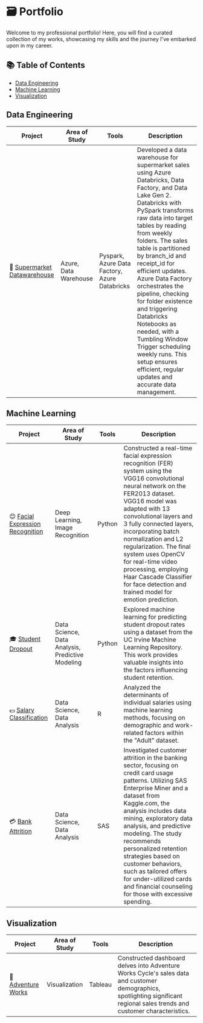 # 🗃️ Portfolio
Welcome to my professional portfolio! Here, you will find a curated collection of my works, showcasing my skills and the journey I've embarked upon in my career.

## 📚 Table of Contents
- [Data Engineering](#data-engineering)
- [Machine Learning](#machine-learning)
- [Visualization](#visualization)

## Data Engineering

| Project | Area of Study | Tools | Description |
|--------------|-----------------|-------|---------------------|
| 🏪 [Supermarket Datawarehouse](https://github.com/hengkisan/azure-supermarket-datawarehouse) | Azure, Data Warehouse | Pyspark, Azure Data Factory, Azure Databricks | Developed a data warehouse for supermarket sales using Azure Databricks, Data Factory, and Data Lake Gen 2. Databricks with PySpark transforms raw data into target tables by reading from weekly folders. The sales table is partitioned by branch_id and receipt_id for efficient updates. Azure Data Factory orchestrates the pipeline, checking for folder existence and triggering Databricks Notebooks as needed, with a Tumbling Window Trigger scheduling weekly runs. This setup ensures efficient, regular updates and accurate data management.|

## Machine Learning
| Project | Area of Study | Tools | Description |
|--------------|-----------------|-------|---------------------|
| 😊 [Facial Expression Recognition](https://github.com/hengkisan/FER-python) | Deep Learning, Image Recognition | Python | Constructed a real-time facial expression recognition (FER) system using the VGG16 convolutional neural network on the FER2013 dataset. VGG16 model was adapted with 13 convolutional layers and 3 fully connected layers, incorporating batch normalization and L2 regularization. The final system uses OpenCV for real-time video processing, employing Haar Cascade Classifier for face detection and trained model for emotion prediction.|
| 🎓 [Student Dropout](https://github.com/hengkisan/student-dropout-python) | Data Science, Data Analysis, Predictive Modeling | Python | Explored machine learning for predicting student dropout rates using a dataset from the UC Irvine Machine Learning Repository. This work provides valuable insights into the factors influencing student retention.|
| 💵 [Salary Classification](https://github.com/hengkisan/salary-classification-r) | Data Science, Data Analysis | R | Analyzed the determinants of individual salaries using machine learning methods, focusing on demographic and work-related factors within the "Adult" dataset.|
| 💳 [Bank Attrition](https://github.com/hengkisan/bank-attrition-SAS) | Data Science, Data Analysis | SAS | Investigated customer attrition in the banking sector, focusing on credit card usage patterns. Utilizing SAS Enterprise Miner and a dataset from Kaggle.com, the analysis includes data mining, exploratory data analysis, and predictive modeling. The study recommends personalized retention strategies based on customer behaviors, such as tailored offers for under-utilized cards and financial counseling for those with excessive spending.|

## Visualization
| Project | Area of Study | Tools | Description |
|--------------|-----------------|-------|---------------------|
| 🚴 [Adventure Works](https://github.com/hengkisan/adventure-works-tableau) | Visualization | Tableau | Constructed dashboard delves into Adventure Works Cycle's sales data and customer demographics, spotlighting significant regional sales trends and customer characteristics.|
